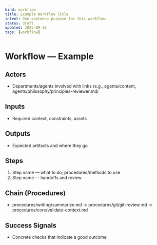 ```yaml
---
kind: workflow
title: Example Workflow Title
intent: One-sentence purpose for this workflow
status: draft
updated: 2025-09-16
tags: [workflow]
---
```


# Workflow — Example

## Actors
- Departments/agents involved with links (e.g., agents/content, agents/philosophy/principles-reviewer.md)

## Inputs
- Required context, constraints, assets

## Outputs
- Expected artifacts and where they go

## Steps
1. Step name — what to do; procedures/methods to use
2. Step name — handoffs and review

## Chain (Procedures)
- procedures/writing/summarize.md → procedures/git/git-review.md → procedures/core/validate-context.md

## Success Signals
- Concrete checks that indicate a good outcome
